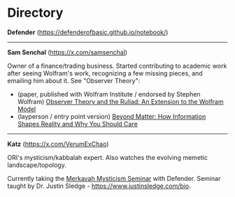 # Directory 

**Defender** (https://defenderofbasic.github.io/notebook/)



----

**Sam Senchal** (https://x.com/samsenchal)

Owner of a finance/trading business. Started contributing to academic work after seeing Wolfram's work, recognizing a few missing pieces, and emailing him about it. See "Observer Theory":

- (paper, published with Wolfram Institute / endorsed by Stephen Wolfram) [Observer Theory and the Ruliad: An Extension to the Wolfram Model](https://wolframinstitute.org/output/observer-theory-and-the-ruliad-an-extension-to-the-wolfram-model)
- (layperson / entry point version) [Beyond Matter: How Information Shapes Reality and Why You Should Care](https://x.com/samsenchal/status/1923395174954066293)

----

**Katz** (https://x.com/VerumExChao)

ORI's mysticism/kabbalah expert. Also watches the evolving memetic landscape/topology. 

Currently taking the [Merkavah Mysticism Seminar](https://www.patreon.com/posts/merkavah-seminar-134297201) with Defender. Seminar taught by Dr. Justin Sledge - https://www.justinsledge.com/bio.  


